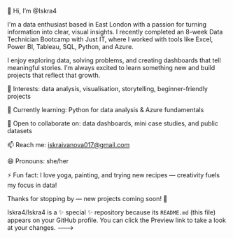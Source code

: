 👋 Hi, I’m @Iskra4

I'm a data enthusiast based in East London with a passion for turning information into clear, visual insights.
I recently completed an 8-week Data Technician Bootcamp with Just IT, where I worked with tools like Excel, Power BI, Tableau, SQL, Python, and Azure.

I enjoy exploring data, solving problems, and creating dashboards that tell meaningful stories. I’m always excited to learn something new and build projects that reflect that growth.

👀 Interests: data analysis, visualisation, storytelling, beginner-friendly projects

🌱 Currently learning: Python for data analysis & Azure fundamentals

💞️ Open to collaborate on: data dashboards, mini case studies, and public datasets

📫 Reach me: iskraivanova017@gmail.com

😄 Pronouns: she/her

⚡ Fun fact: I love yoga, painting, and trying new recipes — creativity fuels my focus in data!

Thanks for stopping by — new projects coming soon! 🚀

Iskra4/Iskra4 is a ✨ special ✨ repository because its `README.md` (this file) appears on your GitHub profile.
You can click the Preview link to take a look at your changes.
--->
